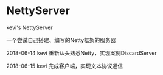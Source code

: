 # NettyServer
kevi's NettyServer

一个尝试自己搭建、编写的Netty框架的服务器

2018-06-14 kevi 重新从头熟悉Netty，实现案例DiscardServer

2018-06-15 kevi 完成客户端，实现文本协议通信
